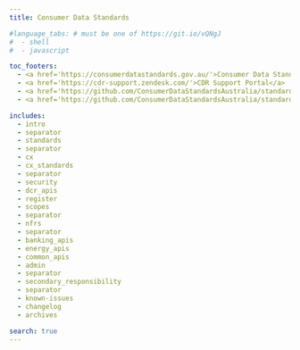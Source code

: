 ```yaml
---
title: Consumer Data Standards

#language_tabs: # must be one of https://git.io/vQNgJ
#  - shell
#  - javascript

toc_footers:
  - <a href='https://consumerdatastandards.gov.au/'>Consumer Data Standards Home</a>
  - <a href='https://cdr-support.zendesk.com/'>CDR Support Portal</a>
  - <a href='https://github.com/ConsumerDataStandardsAustralia/standards'>CDR Standards on GitHub</a>
  - <a href='https://github.com/ConsumerDataStandardsAustralia/standards-maintenance'>CDR Maintenance on GitHub</a>

includes:
  - intro
  - separator
  - standards
  - separator
  - cx
  - cx_standards
  - separator
  - security
  - dcr_apis
  - register
  - scopes
  - separator
  - nfrs
  - separator
  - banking_apis
  - energy_apis
  - common_apis
  - admin
  - separator
  - secondary_responsibility
  - separator
  - known-issues
  - changelog
  - archives

search: true
---
```


